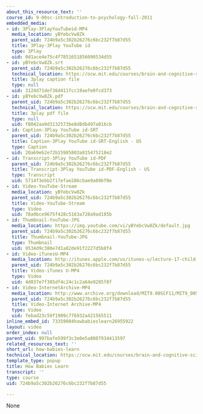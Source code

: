 ```yaml
---
about_this_resource_text: ''
course_id: 9-00sc-introduction-to-psychology-fall-2011
embedded_media:
- id: 3Play-3PlayYouTubeid-MP4
  media_location: yBYebcVw8Zk
  parent_uid: 724b9a5c302b26276c6bc232f7b87d55
  title: 3Play-3Play YouTube id
  type: 3Play
  uid: 0d1ace4e75c4f7851651856090534d55
- id: yBYebcVw8Zk.srt
  parent_uid: 724b9a5c302b26276c6bc232f7b87d55
  technical_location: https://ocw.mit.edu/courses/brain-and-cognitive-sciences/9-00sc-introduction-to-psychology-fall-2011/child-development/how-babies-learn/yBYebcVw8Zk.srt
  title: 3play caption file
  type: null
  uid: 3124d71def36d411fcc19aefe0fcd373
- id: yBYebcVw8Zk.pdf
  parent_uid: 724b9a5c302b26276c6bc232f7b87d55
  technical_location: https://ocw.mit.edu/courses/brain-and-cognitive-sciences/9-00sc-introduction-to-psychology-fall-2011/child-development/how-babies-learn/yBYebcVw8Zk.pdf
  title: 3play pdf file
  type: null
  uid: f8042aa9d3132573be8d8db497a016cb
- id: Caption-3Play YouTube id-SRT
  parent_uid: 724b9a5c302b26276c6bc232f7b87d55
  title: Caption-3Play YouTube id-SRT-English - US
  type: Caption
  uid: 20a69eb2e72b15985803a815475218e2
- id: Transcript-3Play YouTube id-PDF
  parent_uid: 724b9a5c302b26276c6bc232f7b87d55
  title: Transcript-3Play YouTube id-PDF-English - US
  type: Transcript
  uid: 5714f3ebb2f17efae286cbae9a09bf0e
- id: Video-YouTube-Stream
  media_location: yBYebcVw8Zk
  parent_uid: 724b9a5c302b26276c6bc232f7b87d55
  title: Video-YouTube-Stream
  type: Video
  uid: 78a9bce9675f428c5163a728a9ad185b
- id: Thumbnail-YouTube-JPG
  media_location: https://img.youtube.com/vi/yBYebcVw8Zk/default.jpg
  parent_uid: 724b9a5c302b26276c6bc232f7b87d55
  title: Thumbnail-YouTube-JPG
  type: Thumbnail
  uid: 9534d9c380e7d1a82de91f2227d5b8f4
- id: Video-iTunesU-MP4
  media_location: http://itunes.apple.com/us/itunes-u/lecture-17-child-development/id501335817?i=111273994
  parent_uid: 724b9a5c302b26276c6bc232f7b87d55
  title: Video-iTunes U-MP4
  type: Video
  uid: 4d037e7f385df4c24c1c2a64e9285f8f
- id: Video-InternetArchive-MP4
  media_location: http://www.archive.org/download/MIT9.00SCF11/MIT9_00SCF11_lec17_300k.mp4
  parent_uid: 724b9a5c302b26276c6bc232f7b87d55
  title: Video-Internet Archive-MP4
  type: Video
  uid: febad23c59f1909c776932a421565511
inline_embed_id: 73359084howbabieslearn26955922
layout: video
order_index: null
parent_uid: 997bafe599f3c3e0e5a8007934413597
related_resources_text: ''
short_url: how-babies-learn
technical_location: https://ocw.mit.edu/courses/brain-and-cognitive-sciences/9-00sc-introduction-to-psychology-fall-2011/child-development/how-babies-learn
template_type: popup
title: How Babies Learn
transcript: ''
type: course
uid: 724b9a5c302b26276c6bc232f7b87d55

---
```

None